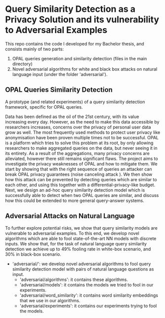# Query Similarity Detection as a Privacy Solution and its vulnerability to Adversarial Examples
This repo contains the code I developed for my Bachelor thesis, and consists mainly of two parts:
1) OPAL queries generation and similarity detection (files in the main directory)
2) Novel adversarial algorithms for white and black box attacks on natural language input (under 
the folder 'adversarial').

## OPAL Queries Similarity Detection
A prototype (and related experiments) of a query similarity detection framework, specific for OPAL queries.

Data has been defined as the oil of the 21st century, with its value increasing every day. However,
as the need to make this data accessible by researchers increases, concerns over the privacy of
personal user data grow as well. The most frequently used methods to protect user privacy like
anonymisation have been proven multiple times not to be successful. OPAL is a platform which
tries to solve this problem at its root, by only allowing researchers to make aggregated queries on
the data, but never seeing it in its entirety. As a result of the aggregations, many privacy concerns
are alleviated, however there still remains significant flaws. The project aims to investigate the
privacy weaknesses of OPAL and how to mitigate them. We start by showing that with the right
sequence of queries an attacker can break OPAL privacy guarantees (noise canceling attack ). We
then show how this attack can be prevented by detecting queries which are similar to each other,
and using this together with a differential-privacy-like budget. Next, we design an ad-hoc query
similarity detection model which is successfully able to detect when two OPAL queries are similar,
and discuss how this could be extended to more general query-answer systems.

## Adversarial Attacks on Natural Language
To further explore
potential risks, we show that query similarity models are vulnerable to adversarial examples. To
this end, we develop novel algorithms which are able to fool state-of-the-art NN models with
discrete inputs. We show that, for the task of natural language query similarity detection we
achieve up to 49% fooling rate in white-box scenario, and 30% in black-box scenario.

- 'adversarial/': we develop novel adversarial algorithms to fool query similarity 
detection model with pairs of natural language questions as input.
  - 'adversarial/algorithms': it contains these algorithms.
  - 'adversarial/models': it contains the models we tried to fool in our experiments.
  - 'adversarial/word_similarity': it contains word similarity embeddings that we use in our 
algorithms.
  - 'adversarial/experiments': it contains our experiments trying to fool the models.

